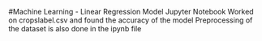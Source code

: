 #Machine Learning - Linear Regression Model
Jupyter Notebook
Worked on cropslabel.csv and found the accuracy of the model
Preprocessing of the dataset is also done in the ipynb file
